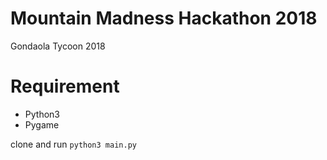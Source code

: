 # Mountain Madness Hackathon 2018

Gondaola Tycoon 2018

# Requirement

* Python3
* Pygame

clone and run `python3 main.py`